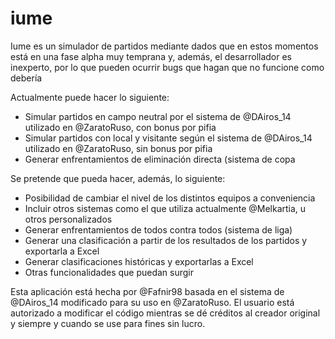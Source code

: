 # iume
 Iume es un simulador de partidos mediante dados que en estos momentos está en una fase alpha muy temprana y, además, el desarrollador es inexperto, por lo que pueden ocurrir bugs que hagan que no funcione como debería
 
 Actualmente puede hacer lo siguiente:
 
 - Simular partidos en campo neutral por el sistema de @DAiros_14 utilizado en @ZaratoRuso, con bonus por pifia
 - Simular partidos con local y visitante según el sistema de @DAiros_14 utilizado en @ZaratoRuso, sin bonus por pifia
 - Generar enfrentamientos de eliminación directa (sistema de copa
 
 Se pretende que pueda hacer, además, lo siguiente:
 
 - Posibilidad de cambiar el nivel de los distintos equipos a conveniencia
 - Incluir otros sistemas como el que utiliza actualmente @Melkartia, u otros personalizados
 - Generar enfrentamientos de todos contra todos (sistema de liga)
 - Generar una clasificación a partir de los resultados de los partidos y exportarla a Excel
 - Generar clasificaciones históricas y exportarlas a Excel
 - Otras funcionalidades que puedan surgir
 
 Esta aplicación está hecha por @Fafnir98 basada en el sistema de @DAiros_14 modificado para su uso en @ZaratoRuso. El usuario está autorizado a modificar el código mientras se dé créditos al creador original y siempre y cuando se use para fines sin lucro.
